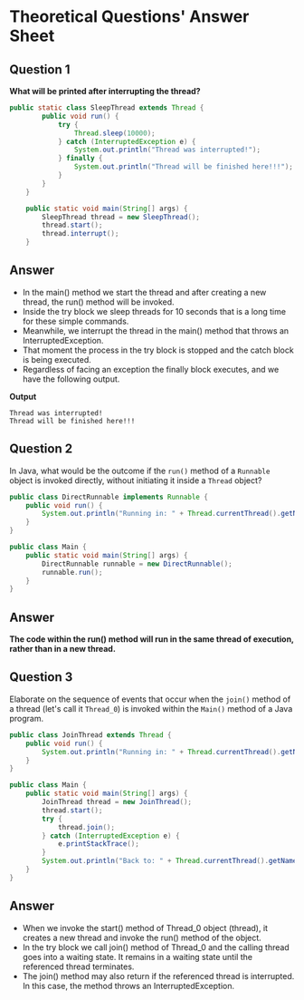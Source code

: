 # Theoretical Questions' Answer Sheet

## Question 1

**What will be printed after interrupting the thread?**

```java
public static class SleepThread extends Thread {
        public void run() {
            try {
                Thread.sleep(10000);
            } catch (InterruptedException e) {
                System.out.println("Thread was interrupted!");
            } finally {
                System.out.println("Thread will be finished here!!!");
            }
        }
    }

    public static void main(String[] args) {
        SleepThread thread = new SleepThread();
        thread.start();
        thread.interrupt();
    }
```

## Answer

* In the main() method we start the thread and after creating a new thread, the run() method will be invoked.
* Inside the try block we sleep threads for 10 seconds that is a long time for these simple commands.
* Meanwhile, we interrupt the thread in the main() method that throws an InterruptedException.
* That moment the process in the try block is stopped and the catch block is being executed.
* Regardless of facing an exception the finally block executes, and we have the following output.

**Output**

```
Thread was interrupted!
Thread will be finished here!!!
```


## Question 2

In Java, what would be the outcome if the `run()` method of a `Runnable` object is invoked directly, without initiating it inside a `Thread` object?
```java
public class DirectRunnable implements Runnable {
    public void run() {
        System.out.println("Running in: " + Thread.currentThread().getName());
    }
}

public class Main {
    public static void main(String[] args) {
        DirectRunnable runnable = new DirectRunnable();
        runnable.run();
    }
}
```
## Answer
**The code within the run() method will run in the same thread of execution, rather than in a new thread.**


## Question 3

Elaborate on the sequence of events that occur when the `join()` method of a thread (let's call it `Thread_0`) is invoked within the `Main()` method of a Java program.
```java
public class JoinThread extends Thread {
    public void run() {
        System.out.println("Running in: " + Thread.currentThread().getName());
    }
}

public class Main {
    public static void main(String[] args) {
        JoinThread thread = new JoinThread();
        thread.start();
        try {
            thread.join();
        } catch (InterruptedException e) {
            e.printStackTrace();
        }
        System.out.println("Back to: " + Thread.currentThread().getName());
    }
}
```
## Answer

* When we invoke the start() method of Thread_0 object (thread), it creates a new thread and invoke the run() method of the object.
* In the try block we call join() method of Thread_0 and the calling thread goes into a waiting state. It remains in a waiting state until the referenced thread terminates.
* The join() method may also return if the referenced thread is interrupted. In this case, the method throws an InterruptedException.